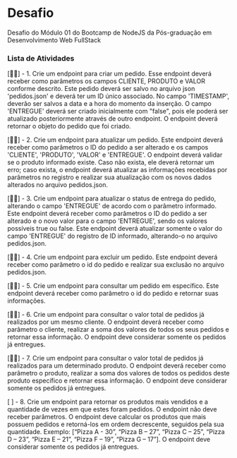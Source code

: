 # Desafio  
<p>
  Desafio do Módulo 01 do Bootcamp de NodeJS da Pós-graduação em Desenvolvimento Web FullStack
</p>

### Lista de Atividades  

[🐱‍🏍] - 1. Crie um endpoint para criar um pedido. Esse endpoint deverá receber como parâmetros os campos CLIENTE, PRODUTO e VALOR conforme descrito. Este pedido deverá ser salvo no arquivo json 'pedidos.json' e deverá ter um ID único associado. No campo 'TIMESTAMP', deverão ser salvos a data e a hora do momento da inserção. O campo 'ENTREGUE' deverá ser criado inicialmente com "false", pois ele poderá ser atualizado posteriormente através de outro endpoint. O endpoint deverá retornar o objeto do pedido que foi criado.  

[🐱‍🏍] - 2. Crie um endpoint para atualizar um pedido. Este endpoint deverá receber como parâmetros o ID do pedido a ser alterado e os campos 'CLIENTE', 'PRODUTO', 'VALOR' e 'ENTREGUE'. O endpoint deverá validar se o produto informado existe. Caso não exista, ele deverá retornar um erro; caso exista, o endpoint deverá atualizar as informações recebidas por parâmetros no registro e realizar sua atualização com os novos dados alterados no arquivo pedidos.json.

[🐱‍🏍] - 3. Crie um endpoint para atualizar o status de entrega do pedido, alterando o campo 'ENTREGUE' de acordo com o parâmetro informado. Este endpoint deverá receber como parâmetros o ID do pedido a ser alterado e o novo valor para o campo 'ENTREGUE', sendo os valores possíveis true ou false. Este endpoint deverá atualizar somente o valor do campo 'ENTREGUE' do registro de ID informado, alterando-o no arquivo pedidos.json.

[🐱‍🏍] - 4. Crie um endpoint para excluir um pedido. Este endpoint deverá receber como parâmetro o id do pedido e realizar sua exclusão no arquivo pedidos.json.  

[🐱‍🏍] - 5. Crie um endpoint para consultar um pedido em específico. Este endpoint deverá receber como parâmetro o id do pedido e retornar suas informações. 

[🐱‍🏍] - 6. Crie um endpoint para consultar o valor total de pedidos já realizados por um  mesmo  cliente.  O  endpoint  deverá  receber  como  parâmetro  o  cliente, realizar  a  soma  dos  valores  de  todos  os  seus  pedidos  e  retornar  essa informação. O endpoint deve considerar somente os pedidos já entregues. 

[🐱‍🏍] - 7. Crie um endpoint para consultar o valor total de pedidos já realizados para um  determinado  produto.  O  endpoint  deverá  receber  como  parâmetro  o produto,  realizar  a  soma  dos  valores  de  todos  os  pedidos  deste  produto específico e retornar essa informação. O endpoint deve considerar somente os pedidos já entregues. 

[ ] - 8. Crie um endpoint para retornar os produtos mais vendidos e a quantidade de vezes em que estes foram pedidos. O endpoint não deve receber parâmetros. O endpoint deve calcular os produtos que mais possuem pedidos e retorná-los em ordem decrescente, seguidos pela sua quantidade. Exemplo: [“Pizza A - 30”, “Pizza B – 27”, “Pizza C – 25”, “Pizza D – 23”, “Pizza E – 21”, “Pizza F – 19”, “Pizza G – 17”]. O endpoint deve considerar somente os pedidos já entregues. 
